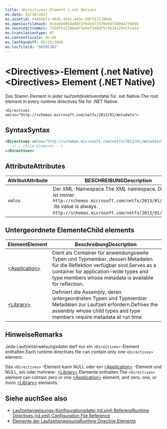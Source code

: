 ```yaml
---
title: <Directives>-Element (.net Native)
ms.date: 03/30/2017
ms.assetid: 444846f3-48d5-4341-a43e-69f7221389eb
ms.openlocfilehash: 0c6ebb8954e80f3f6dc6733f0e9d76094477689b
ms.sourcegitcommit: 71b8f5a2108a0f1a4ef1d8d75c5b3e129ec5ca1e
ms.translationtype: MT
ms.contentlocale: de-DE
ms.lasthandoff: 05/29/2020
ms.locfileid: "84202382"
---
```

# <a name="directives-element-net-native"></a><span data-ttu-id="12227-102">\<Directives>-Element (.net Native)</span><span class="sxs-lookup"><span data-stu-id="12227-102">\<Directives> Element (.NET Native)</span></span>
<span data-ttu-id="12227-103">Das Stamm Element in jeder laufzeitdirektivendatei für .net Native.</span><span class="sxs-lookup"><span data-stu-id="12227-103">The root element in every runtime directives file for .NET Native.</span></span>  
  
 `<Directives xmlns="http://schemas.microsoft.com/netfx/2013/01/metadata">`
  
## <a name="syntax"></a><span data-ttu-id="12227-104">Syntax</span><span class="sxs-lookup"><span data-stu-id="12227-104">Syntax</span></span>  
  
```xml  
<Directives xmlns="http://schemas.microsoft.com/netfx/2013/01/metadata">  
   <!-- child elements -->
</Directives>  
```  
  
## <a name="attributes"></a><span data-ttu-id="12227-105">Attribute</span><span class="sxs-lookup"><span data-stu-id="12227-105">Attributes</span></span>  
  
|<span data-ttu-id="12227-106">Attribut</span><span class="sxs-lookup"><span data-stu-id="12227-106">Attribute</span></span>|<span data-ttu-id="12227-107">BESCHREIBUNG</span><span class="sxs-lookup"><span data-stu-id="12227-107">Description</span></span>|  
|---------------|-----------------|  
|`xmlns`|<span data-ttu-id="12227-108">Der XML-Namespace.</span><span class="sxs-lookup"><span data-stu-id="12227-108">The XML namespace.</span></span> <span data-ttu-id="12227-109">Der Wert ist immer `http://schemas.microsoft.com/netfx/2013/01/metadata` .</span><span class="sxs-lookup"><span data-stu-id="12227-109">Its value is always `http://schemas.microsoft.com/netfx/2013/01/metadata`.</span></span>|  
  
## <a name="child-elements"></a><span data-ttu-id="12227-110">Untergeordnete Elemente</span><span class="sxs-lookup"><span data-stu-id="12227-110">Child elements</span></span>  
  
|<span data-ttu-id="12227-111">Element</span><span class="sxs-lookup"><span data-stu-id="12227-111">Element</span></span>|<span data-ttu-id="12227-112">Beschreibung</span><span class="sxs-lookup"><span data-stu-id="12227-112">Description</span></span>|  
|-------------|-----------------|  
|[\<Application>](application-element-net-native.md)|<span data-ttu-id="12227-113">Dient als Container für anwendungsweite Typen und Typmember, dessen Metadaten für die Reflektion verfügbar sind.</span><span class="sxs-lookup"><span data-stu-id="12227-113">Serves as a container for application-wide types and type members whose metadata is available for reflection.</span></span>|  
|[\<Library>](library-element-net-native.md)|<span data-ttu-id="12227-114">Definiert die Assembly, deren untergeordneten Typen und Typmember Metadaten zur Laufzeit erfordern.</span><span class="sxs-lookup"><span data-stu-id="12227-114">Defines the assembly whose child types and type members require metadata at run time.</span></span>|  
  
## <a name="remarks"></a><span data-ttu-id="12227-115">Hinweise</span><span class="sxs-lookup"><span data-stu-id="12227-115">Remarks</span></span>  
 <span data-ttu-id="12227-116">Jede Laufzeitanweisungsdatei darf nur ein `<Directives>`-Element enthalten.</span><span class="sxs-lookup"><span data-stu-id="12227-116">Each runtime directives file can contain only one `<Directives>` element.</span></span>  
  
 <span data-ttu-id="12227-117">Das `<Directives>` -Element kann NULL oder ein [\<Application>](application-element-net-native.md) -Element und NULL, ein oder mehrere- [\<Library>](library-element-net-native.md) Elemente enthalten.</span><span class="sxs-lookup"><span data-stu-id="12227-117">The `<Directives>` element can contain zero or one [\<Application>](application-element-net-native.md) element, and zero, one, or more [\<Library>](library-element-net-native.md) elements.</span></span>  
  
## <a name="see-also"></a><span data-ttu-id="12227-118">Siehe auch</span><span class="sxs-lookup"><span data-stu-id="12227-118">See also</span></span>

- [<span data-ttu-id="12227-119">Laufzeitanweisungs-Konfigurationsdatei (rd.xml) Referenz</span><span class="sxs-lookup"><span data-stu-id="12227-119">Runtime Directives (rd.xml) Configuration File Reference</span></span>](runtime-directives-rd-xml-configuration-file-reference.md)
- [<span data-ttu-id="12227-120">Elemente der Laufzeitanweisung</span><span class="sxs-lookup"><span data-stu-id="12227-120">Runtime Directive Elements</span></span>](runtime-directive-elements.md)
